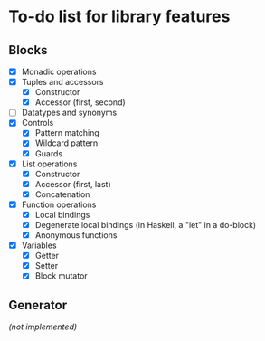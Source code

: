 # To-do list for library features
## Blocks
- [x] Monadic operations
- [x] Tuples and accessors
  - [x] Constructor
  - [x] Accessor (first, second)
- [ ] Datatypes and synonyms
- [x] Controls
  - [x] Pattern matching
  - [x] Wildcard pattern
  - [x] Guards
- [x] List operations
  - [x] Constructor
  - [x] Accessor (first, last)
  - [x] Concatenation
- [x] Function operations
  - [x] Local bindings
  - [x] Degenerate local bindings (in Haskell, a "let" in a do-block)
  - [x] Anonymous functions
- [x] Variables
  - [x] Getter
  - [x] Setter
  - [x] Block mutator

## Generator
*(not implemented)*
